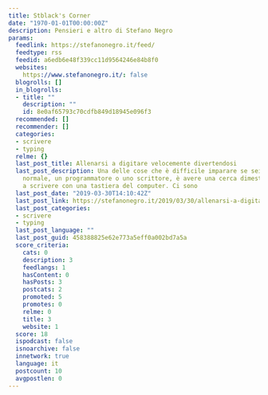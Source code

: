 ```yaml
---
title: Stblack's Corner
date: "1970-01-01T00:00:00Z"
description: Pensieri e altro di Stefano Negro
params:
  feedlink: https://stefanonegro.it/feed/
  feedtype: rss
  feedid: a6edb6e48f339cc11d9564246e84b8f0
  websites:
    https://www.stefanonegro.it/: false
  blogrolls: []
  in_blogrolls:
  - title: ""
    description: ""
    id: 8e0af65793c70cdfb849d18945e096f3
  recommended: []
  recommender: []
  categories:
  - scrivere
  - typing
  relme: {}
  last_post_title: Allenarsi a digitare velocemente divertendosi
  last_post_description: Una delle cose che è difficile imparare se sei un utente
    normale, un programmatore o uno scrittore, è avere una cerca dimestichezza e velocità
    a scrivere con una tastiera del computer. Ci sono
  last_post_date: "2019-03-30T14:10:42Z"
  last_post_link: https://stefanonegro.it/2019/03/30/allenarsi-a-digitare-velocemente-divertendosi/
  last_post_categories:
  - scrivere
  - typing
  last_post_language: ""
  last_post_guid: 458388825e62e773a5eff0a002bd7a5a
  score_criteria:
    cats: 0
    description: 3
    feedlangs: 1
    hasContent: 0
    hasPosts: 3
    postcats: 2
    promoted: 5
    promotes: 0
    relme: 0
    title: 3
    website: 1
  score: 18
  ispodcast: false
  isnoarchive: false
  innetwork: true
  language: it
  postcount: 10
  avgpostlen: 0
---
```

